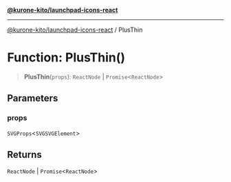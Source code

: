 [**@kurone-kito/launchpad-icons-react**](../README.md)

***

[@kurone-kito/launchpad-icons-react](../globals.md) / PlusThin

# Function: PlusThin()

> **PlusThin**(`props`): `ReactNode` \| `Promise`\<`ReactNode`\>

## Parameters

### props

`SVGProps`\<`SVGSVGElement`\>

## Returns

`ReactNode` \| `Promise`\<`ReactNode`\>
